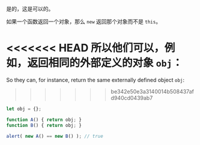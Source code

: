 是的，这是可以的。

如果一个函数返回一个对象，那么 `new` 返回那个对象而不是 `this`。

<<<<<<< HEAD
所以他们可以，例如，返回相同的外部定义的对象 `obj`：
=======
So they can, for instance, return the same externally defined object `obj`:
>>>>>>> be342e50e3a3140014b508437afd940cd0439ab7

```js run no-beautify
let obj = {};

function A() { return obj; }
function B() { return obj; }

alert( new A() == new B() ); // true
```
